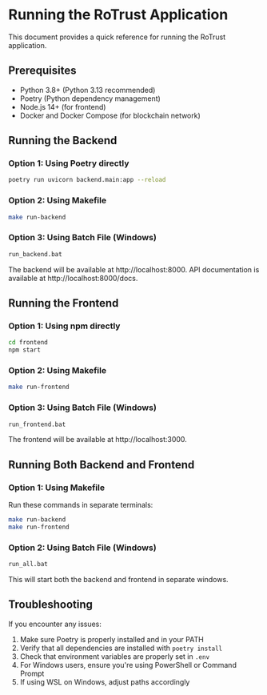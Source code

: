 # Running the RoTrust Application

This document provides a quick reference for running the RoTrust application.

## Prerequisites

- Python 3.8+ (Python 3.13 recommended)
- Poetry (Python dependency management)
- Node.js 14+ (for frontend)
- Docker and Docker Compose (for blockchain network)

## Running the Backend

### Option 1: Using Poetry directly

```bash
poetry run uvicorn backend.main:app --reload
```

### Option 2: Using Makefile

```bash
make run-backend
```

### Option 3: Using Batch File (Windows)

```bash
run_backend.bat
```

The backend will be available at http://localhost:8000.
API documentation is available at http://localhost:8000/docs.

## Running the Frontend

### Option 1: Using npm directly

```bash
cd frontend
npm start
```

### Option 2: Using Makefile

```bash
make run-frontend
```

### Option 3: Using Batch File (Windows)

```bash
run_frontend.bat
```

The frontend will be available at http://localhost:3000.

## Running Both Backend and Frontend

### Option 1: Using Makefile

Run these commands in separate terminals:
```bash
make run-backend
make run-frontend
```

### Option 2: Using Batch File (Windows)

```bash
run_all.bat
```

This will start both the backend and frontend in separate windows.

## Troubleshooting

If you encounter any issues:

1. Make sure Poetry is properly installed and in your PATH
2. Verify that all dependencies are installed with `poetry install`
3. Check that environment variables are properly set in `.env`
4. For Windows users, ensure you're using PowerShell or Command Prompt
5. If using WSL on Windows, adjust paths accordingly